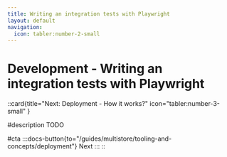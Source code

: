 ```yaml
---
title: Writing an integration tests with Playwright
layout: default
navigation:
  icon: tabler:number-2-small
---
```


# Development - Writing an integration tests with Playwright


::card{title="Next: Deployment - How it works?" icon="tabler:number-3-small" }

#description
TODO

#cta
:::docs-button{to="/guides/multistore/tooling-and-concepts/deployment"}
Next
:::
::
